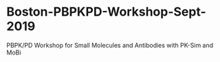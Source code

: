 # Boston-PBPKPD-Workshop-Sept-2019
PBPK/PD Workshop for Small Molecules and Antibodies with PK-Sim and MoBi
